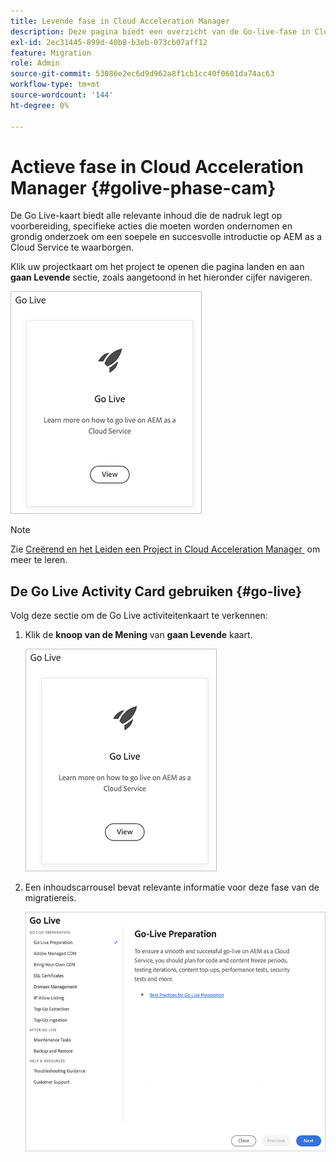 ```yaml
---
title: Levende fase in Cloud Acceleration Manager
description: Deze pagina biedt een overzicht van de Go-live-fase in Cloud Acceleration Manager.
exl-id: 2ec31445-899d-40b8-b3eb-073cb07aff12
feature: Migration
role: Admin
source-git-commit: 53086e2ec6d9d962a8f1cb1cc40f0601da74ac63
workflow-type: tm+mt
source-wordcount: '144'
ht-degree: 0%

---
```


# Actieve fase in Cloud Acceleration Manager {#golive-phase-cam}

De Go Live-kaart biedt alle relevante inhoud die de nadruk legt op voorbereiding, specifieke acties die moeten worden ondernomen en grondig onderzoek om een soepele en succesvolle introductie op AEM as a Cloud Service te waarborgen.

Klik uw projectkaart om het project te openen die pagina landen en aan **gaan Levende** sectie, zoals aangetoond in het hieronder cijfer navigeren.

![&#x200B; gaan Levend &#x200B;](/help/journey-migration/cloud-acceleration-manager/assets/golive-1.png)

>[!NOTE]
>Zie [&#x200B; Creërend en het Leiden een Project in Cloud Acceleration Manager &#x200B;](https://experienceleague.adobe.com/docs/experience-manager-cloud-service/moving/cloud-acceleration-manager/using-cam/getting-started-cam.html?lang=nl-NL#create-project) om meer te leren.


## De Go Live Activity Card gebruiken {#go-live}

Volg deze sectie om de Go Live activiteitenkaart te verkennen:

1. Klik de **knoop van de Mening** van **gaan Levende** kaart.

   ![&#x200B; ga Levend - Mening &#x200B;](/help/journey-migration/cloud-acceleration-manager/assets/golive-1.png)

1. Een inhoudscarrousel bevat relevante informatie voor deze fase van de migratiereis.

   ![&#x200B; de vertoningen van de inhoudscarrousel relevante informatie &#x200B;](/help/journey-migration/cloud-acceleration-manager/assets/golive-2.png)

